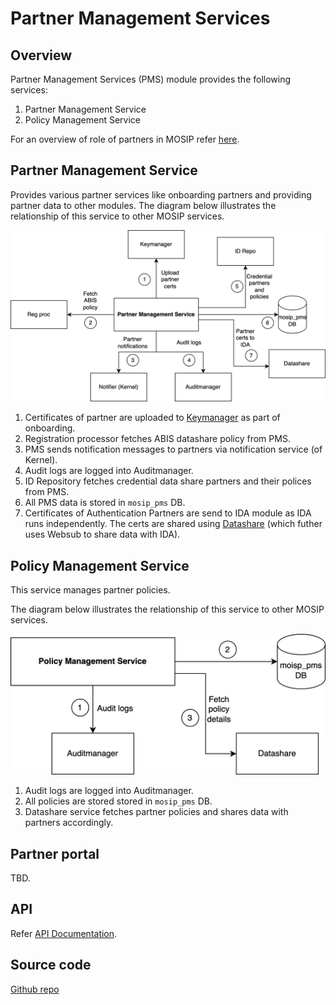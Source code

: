 # Partner Management Services

## Overview
Partner Management Services (PMS) module provides the following services:
1. Partner Management Service 
1. Policy Management Service

For an overview of role of partners in MOSIP refer [here](partners.md).

## Partner Management Service 
Provides various partner services like onboarding partners and providing partner data to other modules. The diagram below illustrates the relationship of this service to other MOSIP services.

![](_images/pms.png)

1. Certificates of partner are uploaded to [Keymanager]() as part of onboarding.
2. Registration processor fetches ABIS datashare policy from PMS.
3. PMS sends notification messages to partners via notification service (of Kernel). 
4. Audit logs are logged into Auditmanager.
5. ID Repository fetches credential data share partners and their polices from PMS.
6. All PMS data is stored in `mosip_pms` DB.
7. Certificates of Authentication Partners are send to IDA module as IDA runs independently.  The certs are shared using [Datashare](datashare.md) (which futher uses Websub to share data with IDA).

## Policy Management Service
This service manages partner policies. 

The diagram below illustrates the relationship of this service to other MOSIP services.

![](_images/policymanager.png)

1. Audit logs are logged into Auditmanager.
2. All policies are stored stored in `mosip_pms` DB.
3. Datashare service fetches partner policies and shares data with partners accordingly.

## Partner portal
TBD.


## API
Refer [API Documentation](https://mosip.github.io/documentation/1.2.0-rc2/1.2.0-rc2.html).

## Source code 
[Github repo](https://github.com/mosip/partner-management-services/tree/1.2.0-rc2)





